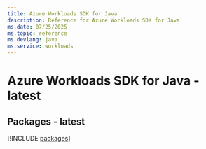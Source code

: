 ```yaml
---
title: Azure Workloads SDK for Java
description: Reference for Azure Workloads SDK for Java
ms.date: 07/25/2025
ms.topic: reference
ms.devlang: java
ms.service: workloads
---
```

# Azure Workloads SDK for Java - latest
## Packages - latest
[!INCLUDE [packages](workloads-index.md)]